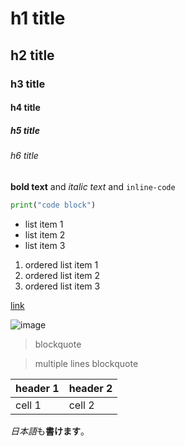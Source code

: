 # h1 title

## h2 title

### h3 title

#### h4 title

##### h5 title

###### h6 title

**bold text** and *italic text* and `inline-code`

```python
print("code block")
```

- list item 1
- list item 2
- list item 3

1. ordered list item 1
2. ordered list item 2
3. ordered list item 3

[link](https://github.com)

![image](https://github.githubassets.com/images/modules/logos_page/GitHub-Mark.png)

> blockquote

> multiple
> lines
> blockquote

| header 1 | header 2 |
| -------- | -------- |
| cell 1   | cell 2   |


*日本語*も**書けます**。
